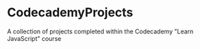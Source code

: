# CodecademyProjects
A collection of projects completed within the Codecademy "Learn JavaScript" course
